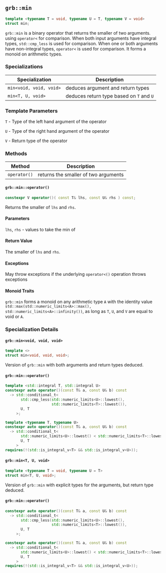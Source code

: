 ## `grb::min`

```cpp
template <typename T = void, typename U = T, typename V = void>
struct min;
```

`grb::min` is a binary operator that returns the smaller of two arguments.
using `operator<` for comparison.
When both input arguments have integral types, `std::cmp_less` is used for comparison.  When one or both arguments have non-integral types, `operator<` is used for comparison.
It forms a monoid on arithmetic types.

### Specializations
Specialization | Description
----- | -----
`min<void, void, void>` | deduces argument and return types
`min<T, U, void>` | deduces return type based on `T` and `U`


### Template Parameters
`T` - Type of the left hand argument of the operator

`U` - Type of the right hand argument of the operator

`V` - Return type of the operator

### Methods
Method | Description
----- | -----
`operator()` | returns the smaller of two arguments

#### `grb::min::operator()`

```cpp
constexpr V operator()( const T& lhs, const U& rhs ) const;
```

Returns the smaller of `lhs` and `rhs`.

#### Parameters

`lhs`, `rhs` - values to take the min of

#### Return Value

The smaller of `lhs` and `rhs`.

#### Exceptions

May throw exceptions if the underlying `operator<()` operation throws exceptions

#### Monoid Traits

`grb::min` forms a monoid on any arithmetic type `A` with the identity value
`std::max(std::numeric_limits<A>::max(), std::numeric_limits<A>::infinity())`,
as long as `T`, `U`, and `V` are equal to void or `A`.

### Specialization Details
#### `grb::min<void, void, void>`
```cpp
template <>
struct min<void, void, void>;
```
Version of `grb::min` with both arguments and return types deduced.

#### `grb::min::operator()`

```cpp
template <std::integral T, std::integral U>
constexpr auto operator()(const T& a, const U& b) const
  -> std::conditional_t<
       std::cmp_less(std::numeric_limits<U>::lowest(),
                     std::numeric_limits<T>::lowest()),
       U, T
     >;

template <typename T, typename U>
constexpr auto operator()(const T& a, const U& b) const
  -> std::conditional_t<
       std::numeric_limits<U>::lowest() < std::numeric_limits<T>::lowest(),
       U, T
     >
requires(!(std::is_integral_v<T> && std::is_integral_v<U>));
```

#### `grb::min<T, U, void>`

```cpp
template <typename T = void, typename U = T>
struct min<T, U, void>;
```

Version of `grb::min` with explicit types for the arguments, but return type deduced.

#### `grb::min::operator()`

```cpp
constexpr auto operator()(const T& a, const U& b) const
  -> std::conditional_t<
       std::cmp_less(std::numeric_limits<U>::lowest(),
                     std::numeric_limits<T>::lowest()),
       U, T
     >;

constexpr auto operator()(const T& a, const U& b) const
  -> std::conditional_t<
       std::numeric_limits<U>::lowest() < std::numeric_limits<T>::lowest(),
       U, T
     >
requires(!(std::is_integral_v<T> && std::is_integral_v<U>));
```
